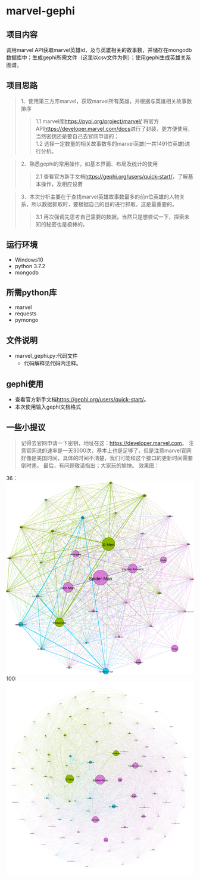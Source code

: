 # marvel-gephi
## 项目内容  
调用marvel API获取marvel英雄id，及与英雄相关的故事数，并储存在mongodb数据库中；生成gephi所需文件（这里以csv文件为例）；使用gephi生成英雄关系图谱。
## 项目思路
> 1、使用第三方库marvel，获取marvel所有英雄，并根据与英雄相关故事数排序
> > 1.1 marvel库<https://pypi.org/project/marvel/> 将官方API<https://developer.marvel.com/docs>进行了封装，更方便使用，当然密钥还是要自己去官网申请的；<br>
1.2 选择一定数量的相关故事数多的marvel英雄(一共1491位英雄)进行分析。

> 2、熟悉gephi的常用操作，如基本界面、布局及统计的使用
> > 2.1 查看官方新手文档<https://gephi.org/users/quick-start/>，了解基本操作，及相应设置

> 3、本次分析主要在于查找marvel英雄故事数最多的前n位英雄的人物关系，所以数据抓取时，要根据自己的目的进行抓取，这是最重要的。
> > 3.1 再次强调先思考自己需要的数据，当然只是想尝试一下，探索未知的秘密也是极棒的。

## 运行环境
* Windows10
* python 3.7.2
* mongodb
## 所需python库
* marvel
* requests
* pymongo
## 文件说明
* marvel_gephi.py:代码文件
  * 代码解释见代码内注释。
## gephi使用
* 查看官方新手文档<https://gephi.org/users/quick-start/>。
* 本次使用输入gephi文档格式
## 一些小提议
> 记得去官网申请一下密钥，地址在这：<https://developer.marvel.com>。
> 注意官网说的速率是一天3000次，基本上也是足够了，但是注意marvel官网好像是美国时间，具体的时间不清楚，我们可能和这个接口的更新时间需要倒时差。
> 最后，有问题敬请指出；大家玩的愉快。
> 效果图：

36：
![36](zn36.svg)
100:
![100](100.svg)




